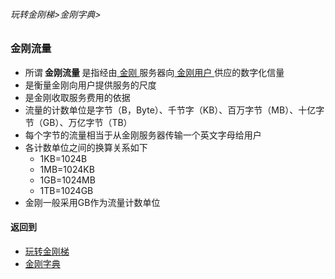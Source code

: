 ###### 玩转金刚梯>金刚字典>
### 金刚流量
- 所谓<strong> 金刚流量 </strong>是指经由[ 金刚 ](https://github.com/a2zitpro/web/blob/master/LadderFree/kkDictionary/Atozitpro.md)服务器向[ 金刚用户 ](https://github.com/a2zitpro/web/blob/master/LadderFree/kkDictionary/KKUser.md)供应的数字化信量
- 是衡量金刚向用户提供服务的尺度
- 是金刚收取服务费用的依据
- 流量的计数单位是字节（B，Byte）、千节字（KB）、百万字节（MB）、十亿字节（GB）、万亿字节（TB）
- 每个字节的流量相当于从金刚服务器传输一个英文字母给用户
- 各计数单位之间的换算关系如下
  - 1KB=1024B
  - 1MB=1024KB
  - 1GB=1024MB
  - 1TB=1024GB
- 金刚一般采用GB作为流量计数单位

#### 返回到
- [玩转金刚梯](https://github.com/a2zitpro/web/blob/master/LadderFree/A.md)
- [金刚字典](https://github.com/a2zitpro/web/blob/master/LadderFree/kkDictionary/KKDictionary.md)

